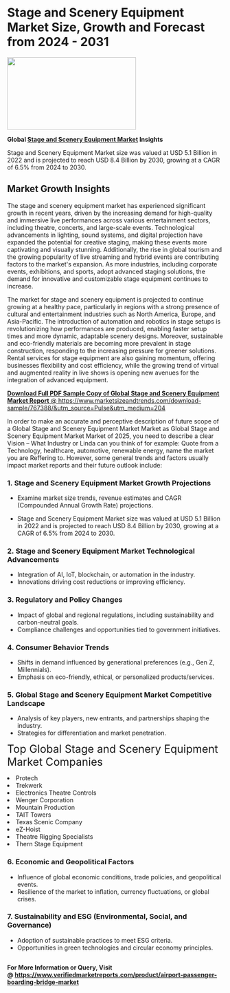<H1>Stage and Scenery Equipment Market Size, Growth and Forecast from 2024 - 2031</H1><img class="aligncenter size-medium wp-image-584254" src="https://thirdeyenews.in/wp-content/uploads/2024/09/Global-Market-Research-300x168.jpeg" alt="" width="300" height="168" /><p><strong>Global&nbsp;<a href="https://www.marketsizeandtrends.com/download-sample/767388/&amp;utm_source=Pulse&amp;utm_medium=204">Stage and Scenery Equipment Market</a> Insights</strong></p><p>Stage and Scenery Equipment Market size was valued at USD 5.1 Billion in 2022 and is projected to reach USD 8.4 Billion by 2030, growing at a CAGR of 6.5% from 2024 to 2030.</p><p><h2>Market Growth Insights</h2> <p>The stage and scenery equipment market has experienced significant growth in recent years, driven by the increasing demand for high-quality and immersive live performances across various entertainment sectors, including theatre, concerts, and large-scale events. Technological advancements in lighting, sound systems, and digital projection have expanded the potential for creative staging, making these events more captivating and visually stunning. Additionally, the rise in global tourism and the growing popularity of live streaming and hybrid events are contributing factors to the market's expansion. As more industries, including corporate events, exhibitions, and sports, adopt advanced staging solutions, the demand for innovative and customizable stage equipment continues to increase.</p> <p><a href="#"></a></p> <p>The market for stage and scenery equipment is projected to continue growing at a healthy pace, particularly in regions with a strong presence of cultural and entertainment industries such as North America, Europe, and Asia-Pacific. The introduction of automation and robotics in stage setups is revolutionizing how performances are produced, enabling faster setup times and more dynamic, adaptable scenery designs. Moreover, sustainable and eco-friendly materials are becoming more prevalent in stage construction, responding to the increasing pressure for greener solutions. Rental services for stage equipment are also gaining momentum, offering businesses flexibility and cost efficiency, while the growing trend of virtual and augmented reality in live shows is opening new avenues for the integration of advanced equipment. <p><a href="#"></p><p><span class=""><strong>Download Full PDF Sample Copy of Global Stage and Scenery Equipment Market Report</strong> @ <a href="https://www.marketsizeandtrends.com/download-sample/767388/&amp;utm_source=Pulse&amp;utm_medium=204" target="_blank">https://www.marketsizeandtrends.com/download-sample/767388/&amp;utm_source=Pulse&amp;utm_medium=204</a></span></p><p>In order to make an accurate and perceptive description of future scope of a Global&nbsp;Stage and Scenery Equipment Market Market as Global&nbsp;Stage and Scenery Equipment Market Market of 2025, you need to describe a clear Vision &ndash; What Industry or Linda can you think of for example: Quote from a Technology, healthcare, automotive, renewable energy, name the market you are Reffering to. However, some general trends and factors usually impact market reports and their future outlook include:</p><h3>1.&nbsp;<strong>Stage and Scenery Equipment Market Growth Projections</strong></h3><ul><li>Examine market size trends, revenue estimates and CAGR (Compounded Annual Growth Rate) projections.</li><li><p>Stage and Scenery Equipment Market size was valued at USD 5.1 Billion in 2022 and is projected to reach USD 8.4 Billion by 2030, growing at a CAGR of 6.5% from 2024 to 2030.</p></li></ul><h3>2.&nbsp;<strong>Stage and Scenery Equipment Market Technological Advancements</strong></h3><ul><li>Integration of AI, IoT, blockchain, or automation in the industry.</li><li>Innovations driving cost reductions or improving efficiency.</li></ul><h3>3.&nbsp;<strong>Regulatory and Policy Changes</strong></h3><ul><li>Impact of global and regional regulations, including sustainability and carbon-neutral goals.</li><li>Compliance challenges and opportunities tied to government initiatives.</li></ul><h3>4.&nbsp;<strong>Consumer Behavior Trends</strong></h3><ul><li>Shifts in demand influenced by generational preferences (e.g., Gen Z, Millennials).</li><li>Emphasis on eco-friendly, ethical, or personalized products/services.</li></ul><h3>5.&nbsp;<strong>Global Stage and Scenery Equipment Market Competitive Landscape</strong></h3><ul><li>Analysis of key players, new entrants, and partnerships shaping the industry.</li><li>Strategies for differentiation and market penetration.</li></ul><p data-pm-slice="1 1 []"><span style="color: inherit; font-family: inherit; font-size: 25px;">Top Global Stage and Scenery Equipment Market Companies</span></p><div class="" data-test-id=""><p><li>Protech</li><li> Trekwerk</li><li> Electronics Theatre Controls</li><li> Wenger Corporation</li><li> Mountain Production</li><li> TAIT Towers</li><li> Texas Scenic Company</li><li> eZ-Hoist</li><li> Theatre Rigging Specialists</li><li> Thern Stage Equipment</li></p></div><h3>6.&nbsp;<strong>Economic and Geopolitical Factors</strong></h3><ul><li>Influence of global economic conditions, trade policies, and geopolitical events.</li><li>Resilience of the market to inflation, currency fluctuations, or global crises.</li></ul><h3>7.&nbsp;<strong>Sustainability and ESG (Environmental, Social, and Governance)</strong></h3><ul><li>Adoption of sustainable practices to meet ESG criteria.</li><li>Opportunities in green technologies and circular economy principles.</li></ul><h2><strong style="font-size: 14px;">For More Information or Query, Visit @&nbsp;</strong><a style="background-color: #ffffff; font-size: 14px;" href="https://www.marketsizeandtrends.com/report/stage-and-scenery-equipment-market/" target="_blank">https://www.verifiedmarketreports.com/product/airport-passenger-boarding-bridge-market</a></h2>
